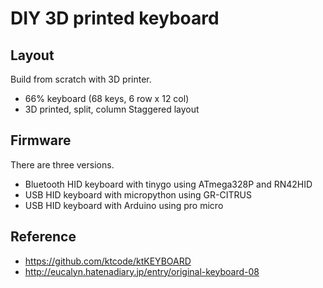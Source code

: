 # DIY 3D printed keyboard
## Layout
Build from scratch with 3D printer.
- 66% keyboard (68 keys, 6 row x 12 col)
- 3D printed, split, column Staggered layout

## Firmware
There are three versions.
- Bluetooth HID keyboard with tinygo using ATmega328P and RN42HID
- USB HID keyboard with micropython using GR-CITRUS
- USB HID keyboard with Arduino using pro micro

## Reference
- https://github.com/ktcode/ktKEYBOARD
- http://eucalyn.hatenadiary.jp/entry/original-keyboard-08